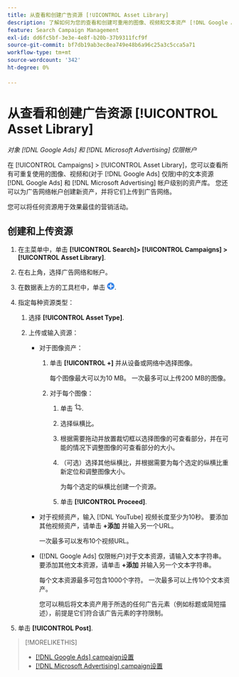 ```yaml
---
title: 从查看和创建广告资源 [!UICONTROL Asset Library]
description: 了解如何为您的查看和创建可重用的图像、视频和文本资产 [!DNL Google Ads] 和 [!DNL Microsoft Advertising] 帐户级别的资产库。
feature: Search Campaign Management
exl-id: dd6fc5bf-3e3e-4e8f-b20b-37b9311fcf9f
source-git-commit: bf7db19ab3ec8ea749e48b6a96c25a3c5cca5a71
workflow-type: tm+mt
source-wordcount: '342'
ht-degree: 0%

---
```


# 从查看和创建广告资源 [!UICONTROL Asset Library]

*对象 [!DNL Google Ads] 和 [!DNL Microsoft Advertising] 仅限帐户*

在 [!UICONTROL Campaigns] > [!UICONTROL Asset Library]，您可以查看所有可重复使用的图像、视频和(对于 [!DNL Google Ads] 仅限)中的文本资源 [!DNL Google Ads] 和 [!DNL Microsoft Advertising] 帐户级别的资产库。 您还可以为广告网络帐户创建新资产，并将它们上传到广告网络。

您可以将任何资源用于效果最佳的营销活动。

## 创建和上传资源

1. 在主菜单中，单击 **[!UICONTROL Search]> [!UICONTROL Campaigns] >[!UICONTROL Asset Library]**.

1. 在右上角，选择广告网络和帐户。

1. 在数据表上方的工具栏中，单击 ![上传](/help/search-social-commerce/assets/add.png "上传").

1. 指定每种资源类型：

   1. 选择 **[!UICONTROL Asset Type]**.

   1. 上传或输入资源：

      * 对于图像资产：

         1. 单击 **[!UICONTROL +]** 并从设备或网络中选择图像。

            每个图像最大可以为10 MB。 一次最多可以上传200 MB的图像。

         1. 对于每个图像：

            1. 单击 ![裁切](/help/search-social-commerce/assets/crop.png "裁切").

            1. 选择纵横比。

            1. 根据需要拖动并放置裁切框以选择图像的可查看部分，并在可能的情况下调整图像的可查看部分的大小。

            1. （可选）选择其他纵横比，并根据需要为每个选定的纵横比重新定位和调整图像大小。

               为每个选定的纵横比创建一个资源。

            1. 单击 **[!UICONTROL Proceed]**.

      * 对于视频资产，输入 [!DNL YouTube] 视频长度至少为10秒。 要添加其他视频资产，请单击 **+添加** 并输入另一个URL。

        一次最多可以发布10个视频URL。

      * ([!DNL Google Ads] 仅限帐户)对于文本资源，请输入文本字符串。 要添加其他文本资源，请单击 **+添加** 并输入另一个文本字符串。

        每个文本资源最多可包含1000个字符。 一次最多可以上传10个文本资产。

        您可以稍后将文本资产用于所选的任何广告元素（例如标题或简短描述），前提是它们符合该广告元素的字符限制。

1. 单击 **[!UICONTROL Post]**.

>[!MORELIKETHIS]
>
>* [[!DNL Google Ads] campaign设置](/help/search-social-commerce/campaign-management/campaigns/campaign-settings-google.md)
>* [[!DNL Microsoft Advertising] campaign设置](/help/search-social-commerce/campaign-management/campaigns/campaign-settings-microsoft.md)
